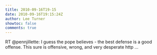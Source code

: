```yaml
---
title: 2010-09-16T19-15
date: 2010-09-16T19:15:24Z
author: Lee Turner
showtoc: false
comments: true
---
```


RT @pennjillette: I guess the pope believes - the best defense is a good offense. This sure is offensive, wrong, and very desperate http ...

